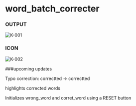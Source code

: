 # word_batch_correcter


### OUTPUT
![K-001](https://user-images.githubusercontent.com/50106215/64624733-0ccb3300-d426-11e9-83a1-ac3e5d991553.jpg)

### ICON
![K-002](https://user-images.githubusercontent.com/50106215/64624775-1b194f00-d426-11e9-9509-a72a48461a42.jpg)

###upcoming updates

Typo correction: correctted -> correctted


highlights corrected words  


Initializes wrong_word and corret_word using a RESET button
